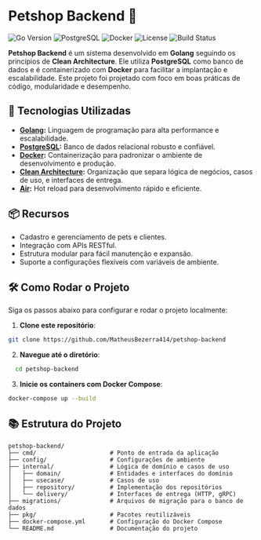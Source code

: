 # Petshop Backend 🐾

![Go Version](https://img.shields.io/badge/Go-1.20-blue)
![PostgreSQL](https://img.shields.io/badge/PostgreSQL-14.0-blue)
![Docker](https://img.shields.io/badge/Docker-Compose-blue)
![License](https://img.shields.io/badge/License-MIT-green)
![Build Status](https://img.shields.io/badge/Build-Passing-brightgreen)

**Petshop Backend** é um sistema desenvolvido em **Golang** seguindo os princípios de **Clean Architecture**. Ele utiliza **PostgreSQL** como banco de dados e é containerizado com **Docker** para facilitar a implantação e escalabilidade. Este projeto foi projetado com foco em boas práticas de código, modularidade e desempenho.

## 🚀 Tecnologias Utilizadas

- **[Golang](https://golang.org/):** Linguagem de programação para alta performance e escalabilidade.
- **[PostgreSQL](https://www.postgresql.org/):** Banco de dados relacional robusto e confiável.
- **[Docker](https://www.docker.com/):** Containerização para padronizar o ambiente de desenvolvimento e produção.
- **[Clean Architecture](https://en.wikipedia.org/wiki/Clean_Architecture):** Organização que separa lógica de negócios, casos de uso, e interfaces de entrega.
- **[Air](https://github.com/cosmtrek/air):** Hot reload para desenvolvimento rápido e eficiente.

## 📦 Recursos

- Cadastro e gerenciamento de pets e clientes.
- Integração com APIs RESTful.
- Estrutura modular para fácil manutenção e expansão.
- Suporte a configurações flexíveis com variáveis de ambiente.

## 🛠️ Como Rodar o Projeto

Siga os passos abaixo para configurar e rodar o projeto localmente:

1. **Clone este repositório**:
 ```bash
 git clone https://github.com/MatheusBezerra414/petshop-backend
 ```
   
2. **Navegue até o diretório**:
 ```bash
   cd petshop-backend
```

3. **Inicie os containers com Docker Compose**:
  ```bash
  docker-compose up --build
```

## 📚 Estrutura do Projeto
```plaintext
petshop-backend/
├── cmd/                     # Ponto de entrada da aplicação
├── config/                  # Configurações de ambiente
├── internal/                # Lógica de domínio e casos de uso
│   ├── domain/              # Entidades e interfaces do domínio
│   ├── usecase/             # Casos de uso
│   ├── repository/          # Implementação dos repositórios
│   └── delivery/            # Interfaces de entrega (HTTP, gRPC)
├── migrations/              # Arquivos de migração para o banco de dados
├── pkg/                     # Pacotes reutilizáveis
├── docker-compose.yml       # Configuração do Docker Compose
└── README.md                # Documentação do projeto
```
